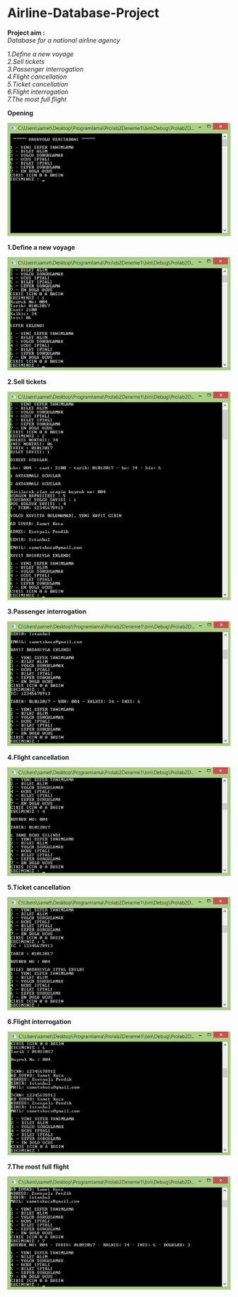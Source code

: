 # Airline-Database-Project

**Project aim :** <br/>
*Database for a national airline agency*

*1.Define a new voyage* <br/>
*2.Sell tickets* <br/>
*3.Passenger interrogation* <br/>
*4.Flight cancellation* <br/>
*5.Ticket cancellation* <br/>
*6.Flight interrogation* <br/>
*7.The most full flight* <br/>

**Opening**

![Open](https://github.com/SametKoca/Airline-Database-Project/blob/master/images/sql1.png)

**1.Define a new voyage**

![1](https://github.com/SametKoca/Airline-Database-Project/blob/master/images/sql2.png)

**2.Sell tickets**

![2](https://github.com/SametKoca/Airline-Database-Project/blob/master/images/sql3.png)

**3.Passenger interrogation**

![3](https://github.com/SametKoca/Airline-Database-Project/blob/master/images/SQL4.png)

**4.Flight cancellation**

![4](https://github.com/SametKoca/Airline-Database-Project/blob/master/images/SQL5.png)

**5.Ticket cancellation**

![5](https://github.com/SametKoca/Airline-Database-Project/blob/master/images/SQL6.png)

**6.Flight interrogation**

![6](https://github.com/SametKoca/Airline-Database-Project/blob/master/images/SQL7.png)

**7.The most full flight**

![7](https://github.com/SametKoca/Airline-Database-Project/blob/master/images/SQL8.png)
